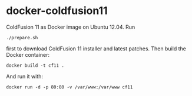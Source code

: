 docker-coldfusion11
===================

ColdFusion 11 as Docker image on Ubuntu 12.04. Run

    ./prepare.sh

first to download ColdFusion 11 installer and latest patches. Then build the Docker container:

    docker build -t cf11 .

And run it with:

    docker run -d -p 80:80 -v /var/www:/var/www cf11
